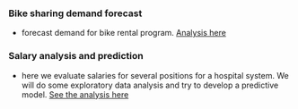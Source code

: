 ### Bike sharing demand forecast
- forecast demand for bike rental program. [Analysis here](https://github.com/leinada/Business/tree/master/bikeSharingML)

### Salary analysis and prediction

- here we evaluate salaries for several positions for a hospital system. We will do some exploratory data analysis and try to develop a predictive model. [See the analysis here](https://github.com/leinada/Business/blob/master/salaryAnalysis/README.md)

